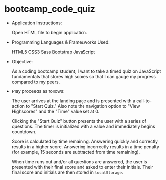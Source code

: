 # bootcamp_code_quiz

* Application Instructions:

    Open HTML file to begin application.


* Programming Languages & Framesworks Used:

    HTML5
    CSS3
    Sass
    Bootstrap
    JavaScript


* Objective:

    As a coding bootcamp student, I want to take a timed quiz on JavaScript fundamentals that stores high scores so that I can gauge my progress compared to my peers.


* Play proceeds as follows:

  The user arrives at the landing page and is presented with a call-to-action to "Start Quiz." Also note the navigation option to "View Highscores" and the "Time" value set at 0.

  Clicking the "Start Quiz" button presents the user with a series of questions. The timer is initialized with a value and immediately begins countdown.

  Score is calculated by time remaining. Answering quickly and correctly results in a higher score. Answering incorrectly results in a time penalty (for example, 15 seconds are subtracted from time remaining).

  When time runs out and/or all questions are answered, the user is presented with their final score and asked to enter their initials. Their final score and initials are then stored in `localStorage`.